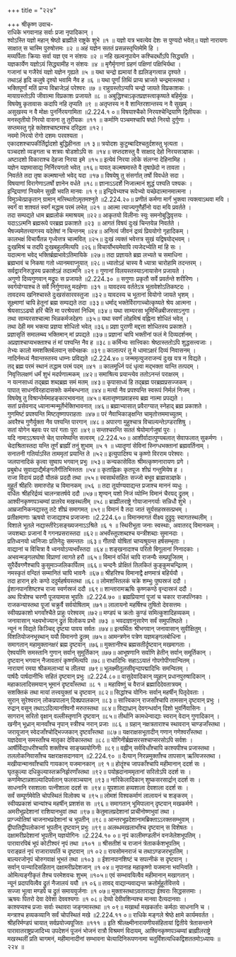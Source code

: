 +++
title = "२२४"

+++
श्रीकृष्ण उवाच-  
राधिके भगवानाह सर्वाः प्रजा नृपादिकान् ।  
श्वोऽस्ति यज्ञो महान् श्रेष्ठो ब्राह्मीले राष्ट्रके शुभे ॥१ ॥
यज्ञो यत्र भवत्येव देशः स पुण्यदो भवेत्॥
यज्ञो नारायणः साक्षात् स चास्मि पुरुषोत्तमः ॥२ ॥
अहं यज्ञेन सततं प्रसन्नस्तृप्तिमेमि हि ।  
मय्यर्पिताः क्रियाः सर्वा यज्ञ एव न संशयः ॥२ ॥
नहि खल्वनुपायेन कश्चिदर्थोऽपि सिद्ध्यति ।  
यज्ञकार्येण यज्ञोऽयं सिद्ध्यामीह न संशयः ॥४ ॥
मृगैर्मृगाणां ग्रहणं पक्षिणां पक्षिभिर्यथा ।  
गजानां च गजैरेवं यज्ञो यज्ञेन गृह्यते ॥५ ॥
यथा चन्द्रो ह्यमायां वै ह्यलिङ्गत्वान्न दृश्यते ।  
तथाऽहं हृदि कलुषे दृश्यो भवामि नैव ह ॥६ ॥
यथा पूर्णां तिथिं प्राप्य भ्राजते चन्द्रमास्तथा ।  
भक्तिपूर्णां मतिं प्राप्य विभ्राजेऽहं परेश्वरः ॥७ ॥
राहुग्रस्तोऽप्यपि चन्द्रो जायते विप्रकाशकः ।  
मायाग्रस्तोऽपि जीवात्मा विप्रकाशः प्रजायते ॥८ ॥
अबुद्धिश्चाऽकृतप्रज्ञस्त्वाकृष्यते बहिर्मुखः ।  
विषयेषु कृतावासः कदापि नहि तृप्यति ॥९ ॥
अतृप्तस्य न वै शान्तिरशान्तस्य न वै सुखम् ।  
असुखस्य न वै मोक्षः पुनर्निरयगामिता ॥2.224.१ ०॥
विषयाश्चैको निरयश्चेन्द्रियाणि द्वितीयकः ।  
मनस्तृतीयो निरयो वासना तु तुरीयकः ॥११ ॥
कर्माणि पञ्चमश्चापि षष्ठो निरयो दुर्गुणाः ।  
सप्तमस्तु गृहे क्लेशश्चाष्टमश्च दरिद्रता ॥१२।  
नवमो निरयो रोगो दशमः परवश्यता ।  
एकादशश्चापकीर्तिर्द्वादशो बुद्धिहीनता ॥१ ३॥
त्रयोदशः कुटुम्बादिश्चतुर्दशस्तु भृत्यता ।  
पञ्चदशो व्यङ्गता च शत्रवः षोडशोऽपि सः ॥१४॥
सप्तदशस्तु वै साक्षाद् देहो निरयसञ्ज्ञकः ।  
अष्टादशो विकाराश्च देहजा निरया इमे ॥१५॥
इत्येवं निरया लोके संलग्ना देहिनामिह ।  
यज्ञेन यज्ञमासाद्य निर्निरयगतो भवेत् ॥१६॥
यावत् कल्मषमास्ते वै तृषाछेदो न तावता ।  
निवर्तते तदा तृषा कल्मषान्तो भवेद् यदा ॥१७॥
विषयेषु तु संसर्गात् तर्षो विवर्धते सदा ।  
विषयाणां विरागेणाऽतर्षो ज्ञानेन वर्धते ॥१८॥
ज्ञानाऽऽदर्शे निजात्मानं शुद्धं पश्यति पश्यकः ।  
इन्द्रियाणां नियमेन सुखी भवति मानवः ॥१ ९॥
इन्द्रियेभ्यश्च रूपेभ्यो यच्छेदात्मानमात्मना ।  
विमुञ्चेत्प्राकृतान् ग्रामान् मत्स्थितोऽमृतमश्नुते ॥2.224.२०॥
प्रणीतं कर्मणा मार्गं भुक्त्वा त्यक्त्वाऽथवा मयि ।  
स्वर्गं वा शाश्वतं स्वर्गं मद्धाम परमं लभेत् ॥२१ ॥
आत्मा त्याज्यगुणैर्हीनो यदा मयि प्रवर्तते ।  
तदा सम्पद्यते धाम ब्रह्मलोकं ममाश्रयम् ॥२२॥
आकृतयो विलीनाः स्युः समनोबुद्धिवृत्तयः ।  
यदाऽऽत्मनि ब्रह्मरूपे परब्रह्म प्रकाशते ॥२३ ॥
आगतं विषयं दुःखं चिन्तयेन्न निवर्तते ।  
भैषज्यमेतत्त्यागस्य यदेतेषां न चिन्तनम् ॥२४॥
अनित्यं जीवनं द्रव्यं प्रिययोगो गृहादिकम् ।  
कालभक्षं विचार्यैतन्न गृध्येत्तत्र चात्मवित् ॥२५॥
दुःखं त्यक्तं भवेत्तत्र सुखं यद्विषयोद्भवम् ।  
दुःखमिश्रं च तदपि दुःखबहुलमित्यपि ॥२६॥
विचार्योभयमेवापि त्यजेदभ्येति मां हि सः ।  
यदात्मना भवेद् भक्तिर्ब्रह्मभावेऽतिमायिके ॥२७॥
तदा प्रज्ञायते ब्रह्म लभ्यते च समाधिना ।  
ब्रह्मभावं च निकषा गतो ध्यानमवाप्नुयात् ॥२८॥
ध्यातोऽहं चास्य वै ध्यात्रा चारोहामि तदन्तरम् ।  
सर्वद्वारनिरुद्धस्य प्रकाशेऽहं तदात्मनि ॥२९॥
गुणानां विलयस्तस्याऽनायासेन प्रजायते ।  
अगुणो दिव्यगुणवान् मद्रूपः स प्रजायते ॥2.224.३० ॥
सगुणाः प्रकृतौ सर्वे प्रवर्तन्ते शरीरिणः ।  
स्वर्गयोग्याश्च ते सर्वे निर्गुणास्तु मदर्हणाः ॥३१ ॥
यावदस्य वर्ततेऽत्र भूतावेशोऽतिकष्टदः ।  
तावदस्य खनिश्चास्ते दुःखसंसारवस्तुजा ॥३२॥
यावदस्य च भूतानां वियोगो जायते भृशम् ।  
सूक्ष्माणां चापि हेतूनां ब्रह्म सम्पद्यते तदा ॥३३॥
धर्माद् भक्तेर्विरागाच्चोत्कृष्यते श्रेय आत्मना ।  
श्रेयसाऽऽढ्यो हरिं चैति मा परश्रेयसां निधिम् ॥३४॥
यथा साम्यरसा भूमिर्भिन्नबीजरसाऽनुगा ।  
तथा साम्यरसश्चात्मा भिन्नकर्मजदेहगः ॥३५॥
यथा स्वर्णं लोहमिश्रं वह्निना शोधितं भवेत् ।  
तथा देही मम भक्त्या प्रज्ञया शोधितो भवेत् ॥३६॥
प्रज्ञा पुराणी मद्दत्ता शोधितस्य प्रकाशते ।  
प्रज्ञासृतिं समालम्ब्य भक्तिमान् मां प्रपद्यते ॥३७॥
प्रज्ञानां चापि भक्तीनां फलं मे दिव्यदर्शनम् ।  
अप्रज्ञाश्चाप्यभक्ताश्च तं मां पश्यन्ति नैव ह ॥३८॥
कर्मिभ्यः सात्त्विकाः श्रेष्ठास्ततोऽपि शुद्धसत्त्वजाः ।  
तेभ्यः कालो ममशक्तिर्बलवान् सर्वभक्षकः ॥३९॥
कालात्परं तु मे धामाऽक्षरं दिव्यं निवासनम् ।  
नादिर्नमध्यं नैवान्तस्तस्य धाम्नः प्रविद्यते ॥2.224.४०॥
जन्ममृत्युजराजन्यं दुःख यत्र न विद्यते ।  
तद् ब्रह्म परमं स्थानं तद्धाम परमं पदम् ॥४१ ॥
कालमूर्ध्नि पदं धृत्वा मद्भक्ता यान्ति तत्पदम् ।  
निवृत्तिलक्षणं धर्मं शुभं मदर्पणात्मकम् ॥४२॥
समाश्रित्य प्रयान्त्येव ततोऽनन्तं पराक्षरम् ।  
न यत्नसाध्यं तद्ब्रह्म शब्दब्रह्म समं मतम् ॥४३॥
कृपासाध्यं हि तद्ब्रह्म परब्रह्मप्रसज्जकम् ।  
पापात् साधनविरहादासक्तेः कर्मबन्धनात् ॥४४॥
मर्त्या नैव प्रपश्यन्ति स्वरूपं निर्मलं निजम् ।  
विषयेषु तु विश्रान्तेर्ममाहङ्कारभावनात् ॥४५॥
बलात्तृष्णाप्रवाहस्य ब्रह्म नात्मा प्रपद्यते ।  
सतां प्रसेवनाद् ध्यानान्मन्मूर्तेर्भक्तिभावनात् ॥४६॥
ब्रह्माभ्यासात् प्रवैराग्यात् स्नेहाद् ब्रह्म प्रकाशते ।  
गुणमिष्टं प्रपश्यन्ति मिष्टतृष्णापराहताः ॥४७॥
परं नैवाभिकाङ्क्षन्ति चामृतोत्तममाच्युतम् ।  
अवरैश्च गुणैर्युक्ता नैव पश्यन्ति पारगान् ॥४८॥
अपारगा मुहुश्चात्र विचाल्यन्तेऽण्डराशिषु ।  
सतां योगेन बहवः पर पारं गताः पुरा ॥४९॥
सन्तश्चरन्ति सततं श्रेयोमार्गजुषां पुरः ।  
यदि नामाऽऽश्रयन्ते चेत् पारमेष्यन्ति सत्वरम् ॥2.224.५०॥
आशीर्वादात्पुण्यबलात् सेवाफलात् सुकर्मणः ।  
चेदाश्रितास्तदा यन्ति तूर्णं ब्राह्मीं तनुं शुभाम् ॥५ १ ॥
ध्यातॄणां सेविनां स्निग्धभक्तानां ब्रह्मवर्तिनाम् ।  
सनातनी गतिर्याऽस्ति ताममृतां प्रयान्ति ते ॥५२॥
इत्युपादिश्य च कृष्णो विरराम परेश्वरः ।  
जलपानादिकं कृत्वा सुष्वाप भगवान् प्रभुः ॥५३॥
कन्यकासेवितः श्रीमत्कृष्णनारायणः प्रगे ।  
प्रबुबोध सुवाद्याद्यैर्मङ्गलैर्गीतिभिस्ततः ॥५४॥
कृताह्निकः कृतपूजः शीघ्रं गन्तुमियेष ह ।  
राजा विदायं प्रददौ यौतकं प्रददौ तथा ॥५५॥
स्वसार्थसहितः सज्जो बभूव ब्राह्मसञ्ज्ञके ।  
मुहूर्तं श्रीहरिः समारुरोह च विमानकम् ॥५६ ॥
तदा तूर्याण्यवाद्यन्त प्रजाश्च माननं व्यधुः ।  
वर्धितः श्रीहरिर्द्रव्यं चालन्त्रातर्षये ददौ ॥५७॥
शृण्वन् यशो निजं व्योम्नि विमानं चैरयद् द्रुतम् ।  
आश्वीनकृष्णपञ्चम्यां प्रातरेव मखस्थलीम् ॥५८॥
ब्राह्मीलराष्ट्रे गोयाजानगर्याः सन्निधौ शुभे ।  
आम्रजानिकनद्यास्तु तटे शीघ्रं समागमत् ॥५९॥
विमानं वै तदा जातं सूर्यसहस्रसत्प्रभम् ।  
प्रतीक्षमाणाः ऋषयो राजाद्याश्च प्रजाजनाः ॥2.224.६०॥
विमानमागतं वीक्ष्य दुद्रुवुः स्वागतस्थलीम् ।  
विशाले भूतले नद्यास्तीरेऽसङ्ख्यजनाऽऽश्रिते ॥६ १ ॥
स्थिरीभूता जनाः स्वस्थाः, अवातरद् विमानकम् ।  
जयशब्दाः प्रजानां वै गगनप्रसरास्तदा ॥६२॥
अभवँस्तूपशब्दश्च यन्त्रीशब्दाः सुमानदाः ।  
प्रतिध्वनयो ध्वनिजाः प्रतिनेदुः समन्ततः ॥६३॥
गीतयो योषितां चाप्यश्रूयन्त हर्षसम्भृताः ।  
वाद्यानां च विचित्रा वै ध्वनयोऽप्यभवँस्तदा ॥६४॥
शङ्खनादाश्च परितो बिगूलानां निनादकाः ।  
अभवन्मङ्गलघोषा विप्राणां त्वागते हरौ ॥६५॥
विमानं वर्धितं चापि राजन्यैः सम्प्रपूजितम् ।  
सुरैर्देवगणैश्चापि कुसुमाञ्जलिकार्पितम् ॥६६॥
चन्दनैः प्रोक्षितं तिलकितं कुङ्कुमचन्द्रितम् ।  
नमस्कृतं वन्दितं सम्मानितं चापि भावनैः ॥६७॥
श्रीहरिश्च विमानाद्वै क्षणमात्रं बहिर्ययौ ।  
तदा हारान् हरेः कण्ठे ददुर्महर्षयस्तथा ॥६८॥
लोमशस्तिलकं चक्रे शम्भुः पुष्पस्रजं ददौ ।  
ईशानपानशिष्टश्च राजा स्वर्णस्रजं ददौ ॥६९॥
शान्तारामऋषिः कृष्णकण्ठे वृन्दास्रजं ददौ ।  
अथ पित्रोश्च चरणौ पूजयामास भूपतिः ॥2.224.७० ॥
ब्रह्मप्रियाणां पूजां च चकार राजपत्निकाः ।  
राजकन्यास्तथा पूजां चक्रुर्वै सर्वयोषिताम् ॥७१॥
लालायनो महर्षिश्च तुषितो देवसत्तमः ।  
स्वीयप्रकाशो भगवाँश्चैते प्राहुः परेश्वरम् ॥७२॥
मण्डपं च क्रतोः कुण्डं समित्कुशादिहव्यकम् ।  
जनावासान् भक्ष्यभोज्यान् द्रुतं विलोकय प्रभो ॥७३ ॥
भवदाज्ञानुसारेण सर्वं समुपतिष्ठते ।  
न्यूनं न विद्यते किञ्चिद् दृष्ट्या पावय सर्वतः ॥७४॥
इत्यर्थितः श्रीभगवान् जनावासान् सुवीक्षितुम् ।  
विंशतियोजनभूस्थान् ययौ विमानगो द्रुतम् ॥७५॥
आमन्त्रणेन पत्रेण यज्ञमङ्गलबोधिना ।  
समागतान् महामुक्तानक्षरं ब्रह्म दृष्टवान् ॥७६॥
मुक्तानीश्च ब्रह्मसतीर्दृष्टवान् मखमागताः ।  
ऐश्वर्याणि समस्तानि गुणान् सर्वान् सुमूर्तिकान् ॥७७॥
आभूषणानि सर्वाणि हेतीन् सर्वान् समूर्तिकान् ।  
दृष्टवान् भगवान् नैजावतारं कृष्णमित्यपि ॥७८॥
राधादिभिः सहाऽऽयातं गोपगोपीगवान्वितम् ।  
नारायणं रमया श्रीकमलाभ्यां च लीलया ॥७९॥
भूलक्ष्मीतूलसीवृन्दापद्मादिभिः समन्वितम् ।  
पार्षदैः पार्षदानीभिः सहितं दृष्टवान् प्रभुः ॥2.224.८०॥
वासुदेवादिकान् व्यूहान् प्रधानपुरुषादिकान् ।  
महाकालादिसमयान् भूमानं दृष्टवाँस्तथा ॥८ १ ॥
महाविष्णुं च वैराजं ब्रह्मादिदेवतात्रयम् ।  
सशक्तिकं तथा मायां तत्त्वयुक्तां च दृष्टवान् ॥८२॥
सिद्धांश्च योगिनः सर्वान् महर्षीन् पितृदेवताः ।  
सुरान् सुरेश्वरान् लोकप्रपालान् दिक्प्रपालकान् ॥८३॥
सात्त्विकान् राजसाँश्चापि तामसान् दृष्टवान् प्रभुः ।  
रुद्रान् वसून् तथाऽऽदित्यानश्विनौ मरुतस्तथा ॥८४॥
विद्याध्रान् देवगन्धर्वान् दिशो भुवर्निवासिनः ।  
सागरान् सरितो वृक्षान् वल्लीस्तृणानि दृष्टवान् ॥८५॥
तीर्थानि कामधेन्वाद्याः स्वरान् वेदान् गुणादिकान् ।  
खनीन् भूध्रान् मानवाँश्च नृपान् स्त्रीश्च नरान् प्रजाः ॥८६ ॥
ग्रहान् नक्षत्रताराश्च स्थावरान् चाण्डजाँस्तथा ।  
जरायूजान् स्वेदजाँश्चोद्भिज्जकान् दृष्टवाँस्तथा ॥८७॥
यक्षराक्षसभूतादीन् गणान् गणेश्वराँस्तथा ।  
यज्ञदेवान् समस्ताँश्च मातृका देविकास्तथा ॥८८॥
योगिनीर्ब्रह्मसरसश्चाप्सरसोऽपि सर्वशः ।  
आर्षीर्विद्याधरीश्चापि शक्तीश्च साङ्ख्ययोगिनीः ॥८९॥
वह्नीन् सर्वविधाँश्चापि काश्यपीश्च प्रजास्तथा ।  
तललोकनिवासाँश्च यक्षराक्षसदानवान् ॥2.224.९० ॥
दैत्यान् निरन्नमुक्ताँश्च तापसान् ऋत्विजस्तथा ।  
मखीयान्मानवाँश्चापि गायकान् यजमानकान् ॥९ १॥
होतॄंश्च जापकाँश्चापि महीमानान् ददर्श सः ।  
घृतकुल्या दधिकुल्यास्तक्रनिर्झरणाँस्तथा ॥९२॥
पयोह्रदानाममृतानां सरितोऽपि ददर्श सः ।  
कणमिष्टान्नशाल्यादिपर्वतान् फलसञ्चयान् ॥९३॥
नारिकेलादिकान् शुष्कसरसार्द्रान् ददर्श सः ।  
साधनानि रसशालाः पत्नीशाला ददर्श सः ॥९४॥
यूपशाला हव्यशाला देवशाला ददर्श सः ।  
सर्वं सम्पूर्णमेवेति चोपस्थितं विलोक्य च ॥९५॥
लोमशं विश्वकर्माणं लालायनं च शङ्करम् ।  
स्वीयप्रकाशं चान्यांश्च महर्षीन् प्रशशंस सः ॥९६॥
समागतान् भूमिपालान् दृष्टवान् मखकर्मणे ।  
अमरीभूप्रदेशानां राशियानभुवां तथा ॥९७॥
केतुमालप्रदेशानां प्राचीनोष्णभुवां तथा ।  
प्राग्ज्योतिषां चाजनाभप्रदेशानां च भूपतीन् ॥९८॥
आन्तरभूप्रदेशानामब्रिक्ताऽऽरक्तसम्भुवाम् ।  
द्वीपातिद्वीपलोकानां भूपतीन् दृष्टवान् प्रभुः ॥९९॥
अलब्धमखलाभाँश्च दृष्टवान् स विशेषतः ।  
दक्षामरीप्रदेशानां भूपतीन् यज्ञयोगिनः ॥2.224.१० ०॥
नृपं कालीमण्डलीनं वनजेलेशभूपतिम् ।  
पारावारपिबं भूपं कोटीश्वरं नृपं तथा ॥१०१ ॥
श्रीसतीशं च राजानं त्रेताकर्कशभूपतिम् ।  
पराङ्व्रतं नृपं राजारायपतिं च दृष्टवान् ॥१ ०२॥
रायसोमनराजं च तथाऽण्डजरभूपतिम् ।  
बाल्यरजोनृपं चोरुगवाक्षं भूभतं तथा ॥१०३ ॥
ईशानपानशिष्टं च सपत्नीकं स दृष्टवान् ।  
सर्वान् पत्न्यादिसहितान् दक्षामरीप्रदेशजान् ॥१ ०४॥
नृपानाह महाकृष्णो यजमाना भवन्त्विति ।  
ओमित्यङ्गीकृतं तैश्च परमेशवचः शुभम् ॥१०५॥
एवं सम्भावयित्वैव महीमानान् मखागतान् ।  
न्यूनं प्रदापयित्वैव द्रुतं नैजालयं ययौ ॥१ ०६॥
तावद् वाद्यान्यवाद्यन्त क्रतोर्मुहूर्तवित्तये ।  
सज्जा भूत्वा मण्डपे च द्रुतं समाययुर्जनाः ॥१ ०७॥
मुक्तास्तथाऽवताराद्या ईश्वराः सिद्धसत्तमाः ।  
ऋषयः पितरो देवा देवेशा देववश्यगाः ॥१ ०८॥
देव्यो देवीवशिन्यश्च मानवा दैत्यदानवाः ।  
काश्यप्यश्च प्रजाः सर्वाः स्थावरा जङ्गमास्तथा ॥१ ०९॥
मखार्था मखकर्तारः कर्मठाः साधनानि च ।  
मन्त्राश्च हव्यकव्यानि सर्वं चोपस्थितं मखे ॥2.224.११ ०॥
राधिके मङ्गले श्रेष्ठे क्षामे कार्यमवर्तत ।  
श्रीहरिर्मण्डपं चायात् सर्वप्रयोज्यपूजितः ॥१११ ॥
इति श्रीलक्ष्मीनारायणीयसंहितायां द्वितीये त्रेतासन्ताने पारावातराष्ट्रप्रजादिभ्य उपदेशनं पूजनं भोजनं रात्रौ विश्रमणं विदायम्, आश्विनकृष्णपञ्चम्यां ब्राह्मीलराष्ट्रे  
मखस्थलीं प्रति चागमनं, महीमानादीनां सम्भावना चेत्यादिनिरूपणनामा चतुर्विंशत्यधिकद्विशततमोऽध्यायः ॥२२४ ॥
    
